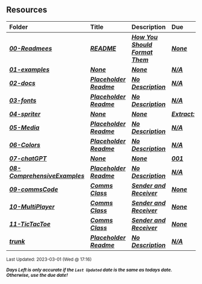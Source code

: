 ## Resources

| Folder | Title | Description | Due | dueDate |  |
|:------|:------|:------|:------|:-----:|-----|
| ***<a href="https://github.com/rugbyprof/5443-2D-Gaming/tree/master/Resources/00-Readmees">00-Readmees</a>*** | ***<a href="https://github.com/rugbyprof/5443-2D-Gaming/tree/master/Resources/00-Readmees"> README </a>*** | ***<a href="https://github.com/rugbyprof/5443-2D-Gaming/tree/master/Resources/00-Readmees"> How You Should Format Them</a>*** | ***<a href="https://github.com/rugbyprof/5443-2D-Gaming/tree/master/Resources/00-Readmees"> None</a>*** | ***<a href="https://github.com/rugbyprof/5443-2D-Gaming/tree/master/Resources/00-Readmees">None</a>*** |  |
| ***<a href="https://github.com/rugbyprof/5443-2D-Gaming/tree/master/Resources/01-examples">01-examples</a>*** | ***<a href="https://github.com/rugbyprof/5443-2D-Gaming/tree/master/Resources/01-examples">None</a>*** | ***<a href="https://github.com/rugbyprof/5443-2D-Gaming/tree/master/Resources/01-examples">None</a>*** | ***<a href="https://github.com/rugbyprof/5443-2D-Gaming/tree/master/Resources/01-examples">N/A</a>*** | ***<a href="https://github.com/rugbyprof/5443-2D-Gaming/tree/master/Resources/01-examples">None</a>*** |  |
| ***<a href="https://github.com/rugbyprof/5443-2D-Gaming/tree/master/Resources/02-docs">02-docs</a>*** | ***<a href="https://github.com/rugbyprof/5443-2D-Gaming/tree/master/Resources/02-docs"> Placeholder Readme </a>*** | ***<a href="https://github.com/rugbyprof/5443-2D-Gaming/tree/master/Resources/02-docs"> No Description</a>*** | ***<a href="https://github.com/rugbyprof/5443-2D-Gaming/tree/master/Resources/02-docs">N/A</a>*** | ***<a href="https://github.com/rugbyprof/5443-2D-Gaming/tree/master/Resources/02-docs">None</a>*** |  |
| ***<a href="https://github.com/rugbyprof/5443-2D-Gaming/tree/master/Resources/03-fonts">03-fonts</a>*** | ***<a href="https://github.com/rugbyprof/5443-2D-Gaming/tree/master/Resources/03-fonts"> Placeholder Readme </a>*** | ***<a href="https://github.com/rugbyprof/5443-2D-Gaming/tree/master/Resources/03-fonts"> No Description</a>*** | ***<a href="https://github.com/rugbyprof/5443-2D-Gaming/tree/master/Resources/03-fonts">N/A</a>*** | ***<a href="https://github.com/rugbyprof/5443-2D-Gaming/tree/master/Resources/03-fonts">None</a>*** |  |
| ***<a href="https://github.com/rugbyprof/5443-2D-Gaming/tree/master/Resources/04-spriter">04-spriter</a>*** | ***<a href="https://github.com/rugbyprof/5443-2D-Gaming/tree/master/Resources/04-spriter">None</a>*** | ***<a href="https://github.com/rugbyprof/5443-2D-Gaming/tree/master/Resources/04-spriter">None</a>*** | ***<a href="https://github.com/rugbyprof/5443-2D-Gaming/tree/master/Resources/04-spriter"> Extract:</a>*** | ***<a href="https://github.com/rugbyprof/5443-2D-Gaming/tree/master/Resources/04-spriter">None</a>*** |  |
| ***<a href="https://github.com/rugbyprof/5443-2D-Gaming/tree/master/Resources/05-Media">05-Media</a>*** | ***<a href="https://github.com/rugbyprof/5443-2D-Gaming/tree/master/Resources/05-Media"> Placeholder Readme </a>*** | ***<a href="https://github.com/rugbyprof/5443-2D-Gaming/tree/master/Resources/05-Media"> No Description</a>*** | ***<a href="https://github.com/rugbyprof/5443-2D-Gaming/tree/master/Resources/05-Media">N/A</a>*** | ***<a href="https://github.com/rugbyprof/5443-2D-Gaming/tree/master/Resources/05-Media">None</a>*** |  |
| ***<a href="https://github.com/rugbyprof/5443-2D-Gaming/tree/master/Resources/06-Colors">06-Colors</a>*** | ***<a href="https://github.com/rugbyprof/5443-2D-Gaming/tree/master/Resources/06-Colors"> Placeholder Readme </a>*** | ***<a href="https://github.com/rugbyprof/5443-2D-Gaming/tree/master/Resources/06-Colors"> No Description</a>*** | ***<a href="https://github.com/rugbyprof/5443-2D-Gaming/tree/master/Resources/06-Colors">N/A</a>*** | ***<a href="https://github.com/rugbyprof/5443-2D-Gaming/tree/master/Resources/06-Colors">None</a>*** |  |
| ***<a href="https://github.com/rugbyprof/5443-2D-Gaming/tree/master/Resources/07-chatGPT">07-chatGPT</a>*** | ***<a href="https://github.com/rugbyprof/5443-2D-Gaming/tree/master/Resources/07-chatGPT">None</a>*** | ***<a href="https://github.com/rugbyprof/5443-2D-Gaming/tree/master/Resources/07-chatGPT">None</a>*** | ***<a href="https://github.com/rugbyprof/5443-2D-Gaming/tree/master/Resources/07-chatGPT"> 001</a>*** | ***<a href="https://github.com/rugbyprof/5443-2D-Gaming/tree/master/Resources/07-chatGPT">None</a>*** |  |
| ***<a href="https://github.com/rugbyprof/5443-2D-Gaming/tree/master/Resources/08-ComprehensiveExamples">08-ComprehensiveExamples</a>*** | ***<a href="https://github.com/rugbyprof/5443-2D-Gaming/tree/master/Resources/08-ComprehensiveExamples"> Placeholder Readme </a>*** | ***<a href="https://github.com/rugbyprof/5443-2D-Gaming/tree/master/Resources/08-ComprehensiveExamples"> No Description</a>*** | ***<a href="https://github.com/rugbyprof/5443-2D-Gaming/tree/master/Resources/08-ComprehensiveExamples">N/A</a>*** | ***<a href="https://github.com/rugbyprof/5443-2D-Gaming/tree/master/Resources/08-ComprehensiveExamples">None</a>*** |  |
| ***<a href="https://github.com/rugbyprof/5443-2D-Gaming/tree/master/Resources/09-commsCode">09-commsCode</a>*** | ***<a href="https://github.com/rugbyprof/5443-2D-Gaming/tree/master/Resources/09-commsCode"> Comms Class </a>*** | ***<a href="https://github.com/rugbyprof/5443-2D-Gaming/tree/master/Resources/09-commsCode"> Sender and Receiver</a>*** | ***<a href="https://github.com/rugbyprof/5443-2D-Gaming/tree/master/Resources/09-commsCode"> None</a>*** | ***<a href="https://github.com/rugbyprof/5443-2D-Gaming/tree/master/Resources/09-commsCode">None</a>*** |  |
| ***<a href="https://github.com/rugbyprof/5443-2D-Gaming/tree/master/Resources/10-MultiPlayer">10-MultiPlayer</a>*** | ***<a href="https://github.com/rugbyprof/5443-2D-Gaming/tree/master/Resources/10-MultiPlayer"> Comms Class </a>*** | ***<a href="https://github.com/rugbyprof/5443-2D-Gaming/tree/master/Resources/10-MultiPlayer"> Sender and Receiver</a>*** | ***<a href="https://github.com/rugbyprof/5443-2D-Gaming/tree/master/Resources/10-MultiPlayer"> None</a>*** | ***<a href="https://github.com/rugbyprof/5443-2D-Gaming/tree/master/Resources/10-MultiPlayer">None</a>*** |  |
| ***<a href="https://github.com/rugbyprof/5443-2D-Gaming/tree/master/Resources/11-TicTacToe">11-TicTacToe</a>*** | ***<a href="https://github.com/rugbyprof/5443-2D-Gaming/tree/master/Resources/11-TicTacToe"> Comms Class </a>*** | ***<a href="https://github.com/rugbyprof/5443-2D-Gaming/tree/master/Resources/11-TicTacToe"> Sender and Receiver</a>*** | ***<a href="https://github.com/rugbyprof/5443-2D-Gaming/tree/master/Resources/11-TicTacToe"> None</a>*** | ***<a href="https://github.com/rugbyprof/5443-2D-Gaming/tree/master/Resources/11-TicTacToe">None</a>*** |  |
| ***<a href="https://github.com/rugbyprof/5443-2D-Gaming/tree/master/Resources/trunk">trunk</a>*** | ***<a href="https://github.com/rugbyprof/5443-2D-Gaming/tree/master/Resources/trunk"> Placeholder Readme </a>*** | ***<a href="https://github.com/rugbyprof/5443-2D-Gaming/tree/master/Resources/trunk"> No Description</a>*** | ***<a href="https://github.com/rugbyprof/5443-2D-Gaming/tree/master/Resources/trunk">N/A</a>*** | ***<a href="https://github.com/rugbyprof/5443-2D-Gaming/tree/master/Resources/trunk">None</a>*** |  |

<sup>Last Updated: 2023-03-01 (Wed @ 17:16)</sup> 

<sup>***Days Left is only accurate if the `Last Updated` date is the same as todays date. Otherwise, use the due date!***</sup> 